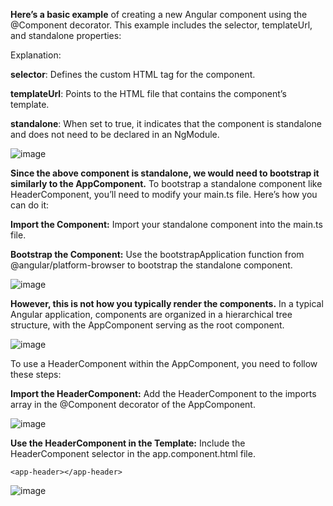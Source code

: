 **Here’s a basic example** of creating a new Angular component using the @Component decorator. This example includes the selector, templateUrl, and standalone properties:

Explanation:

**selector**: Defines the custom HTML tag for the component.

**templateUrl**: Points to the HTML file that contains the component’s template.

**standalone**: When set to true, it indicates that the component is standalone and does not need to be declared in an NgModule.

![image](https://github.com/user-attachments/assets/bc62b507-3a8a-4022-97b8-b0b4b8755139)

**Since the above component is standalone, we would need to bootstrap it similarly to the AppComponent.**
To bootstrap a standalone component like HeaderComponent, you’ll need to modify your main.ts file. Here’s how you can do it:

**Import the Component:** Import your standalone component into the main.ts file.

**Bootstrap the Component:** Use the bootstrapApplication function from @angular/platform-browser to bootstrap the standalone component.

![image](https://github.com/user-attachments/assets/ab8581ee-b794-4e23-affe-1f6a2d9647ec)

**However, this is not how you typically render the components.** In a typical Angular application, components are organized in a hierarchical tree structure, with the AppComponent serving as the root component. 

![image](https://github.com/user-attachments/assets/74b1d70a-91c1-4443-afec-b64cd9ffdb0a)

To use a HeaderComponent within the AppComponent, you need to follow these steps:

**Import the HeaderComponent:** Add the HeaderComponent to the imports array in the @Component decorator of the AppComponent.

![image](https://github.com/user-attachments/assets/e90f09b8-3ce9-431a-95fb-0190bf369510)

**Use the HeaderComponent in the Template:** Include the HeaderComponent selector in the app.component.html file.

```<app-header></app-header>```

![image](https://github.com/user-attachments/assets/77c0617f-b16d-4add-a7db-e046c4bd43aa)


